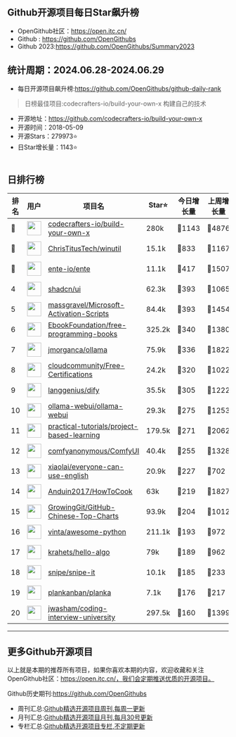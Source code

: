 ## Github开源项目每日Star飙升榜

- OpenGithub社区：https://open.itc.cn/
- Github : https://github.com/OpenGithubs
- Github 2023:https://github.com/OpenGithubs/Summary2023

## 统计周期：2024.06.28-2024.06.29

- 每日开源项目飙升榜:https://github.com/OpenGithubs/github-daily-rank



> 日榜最佳项目:codecrafters-io/build-your-own-x  构建自己的技术

- 开源地址：https://github.com/codecrafters-io/build-your-own-x
- 开源时间：2018-05-09
- 开源Stars：279973⭐
- 日Star增长量：1143⭐

![]()


## 日排行榜

| 排名        |  用户     |  项目名          | Star⭐          | 今日增长量     | 上周增长量      |  开源时间   |
|------------|------------|---------------|---------------- |--------------|----------------|------------|
| 🥇 | <img src="https://avatars.githubusercontent.com/u/58904235?v=4" alt="" size="32" height="32" width="32" data-view-component="true" class="avatar circle"> | [codecrafters-io/build-your-own-x](https://github.com/codecrafters-io/build-your-own-x)| 280k  | 🔺1143| 🔺4876 | 2018-05-09 |
| 🥈 | <img src="https://avatars.githubusercontent.com/u/7896101?u=af642f9bbd072e6b21622e77c163298ebed45db1&v=4" alt="" size="32" height="32" width="32" data-view-component="true" class="avatar circle"> | [ChrisTitusTech/winutil](https://github.com/ChrisTitusTech/winutil)| 15.1k  | 🔺833| 🔺1167 | 2022-04-28 |
| 🥉 | <img src="https://avatars.githubusercontent.com/u/64603161?v=4" alt="" size="32" height="32" width="32" data-view-component="true" class="avatar circle"> | [ente-io/ente](https://github.com/ente-io/ente)| 11.1k  | 🔺417| 🔺1507 | 2022-11-01 |
| 4 | <img src="https://avatars.githubusercontent.com/u/139895814?v=4" alt="" size="32" height="32" width="32" data-view-component="true" class="avatar circle"> | [shadcn/ui](https://github.com/shadcn/ui)| 62.3k  | 🔺393| 🔺1065 | 2023-01-04 |
| 5 | <img src="https://avatars.githubusercontent.com/u/59795046?v=4" alt="" size="32" height="32" width="32" data-view-component="true" class="avatar circle"> | [massgravel/Microsoft-Activation-Scripts](https://github.com/massgravel/Microsoft-Activation-Scripts)| 84.4k  | 🔺393| 🔺1454 | 2020-01-13 |
| 6 | <img src="https://avatars.githubusercontent.com/u/14127308?v=4" alt="" size="32" height="32" width="32" data-view-component="true" class="avatar circle"> | [EbookFoundation/free-programming-books](https://github.com/EbookFoundation/free-programming-books)| 325.2k  | 🔺340| 🔺1380 | 2013-10-11 |
| 7 | <img src="https://avatars.githubusercontent.com/u/151674099?v=4" alt="" size="32" height="32" width="32" data-view-component="true" class="avatar circle"> | [jmorganca/ollama](https://github.com/jmorganca/ollama)| 75.9k  | 🔺336| 🔺1822 | 2023-06-27 |
| 8 | <img src="https://avatars.githubusercontent.com/u/68829753?v=4" alt="" size="32" height="32" width="32" data-view-component="true" class="avatar circle"> | [cloudcommunity/Free-Certifications](https://github.com/cloudcommunity/Free-Certifications)| 24.2k  | 🔺320| 🔺1022 | 2020-07-31 |
| 9 | <img src="https://avatars.githubusercontent.com/u/127165244?v=4" alt="" size="32" height="32" width="32" data-view-component="true" class="avatar circle"> | [langgenius/dify](https://github.com/langgenius/dify)| 35.5k  | 🔺305| 🔺1222 | 2023-04-12 |
| 10 | <img src="https://avatars.githubusercontent.com/u/158137808?v=4" alt="" size="32" height="32" width="32" data-view-component="true" class="avatar circle"> | [ollama-webui/ollama-webui](https://github.com/ollama-webui/ollama-webui)| 29.3k  | 🔺275| 🔺1253 | 2023-10-07 |
| 11 | <img src="https://avatars.githubusercontent.com/u/89421154?v=4" alt="" size="32" height="32" width="32" data-view-component="true" class="avatar circle"> | [practical-tutorials/project-based-learning](https://github.com/practical-tutorials/project-based-learning)| 179.5k  | 🔺271| 🔺2062 | 2017-04-12 |
| 12 | <img src="https://avatars.githubusercontent.com/u/121283862?u=00e0967075548ed41bd53ed0eacd34ac42d8cef0&v=4" alt="" size="32" height="32" width="32" data-view-component="true" class="avatar circle"> | [comfyanonymous/ComfyUI](https://github.com/comfyanonymous/ComfyUI)| 40.4k  | 🔺255| 🔺1328 | 2023-01-17 |
| 13 | <img src="https://avatars.githubusercontent.com/u/87694204?v=4" alt="" size="32" height="32" width="32" data-view-component="true" class="avatar circle"> | [xiaolai/everyone-can-use-english](https://github.com/xiaolai/everyone-can-use-english)| 20.9k  | 🔺227| 🔺702 | 2019-03-16 |
| 14 | <img src="https://avatars.githubusercontent.com/u/19531547?u=9bfa4b5f7256f64a05b280019f26a56319955cd0&v=4" alt="" size="32" height="32" width="32" data-view-component="true" class="avatar circle"> | [Anduin2017/HowToCook](https://github.com/Anduin2017/HowToCook)| 63k  | 🔺219| 🔺1827 | 2020-02-29 |
| 15 | <img src="https://avatars.githubusercontent.com/u/21018904?u=bcc423f3536e0ea420dfe438d96b36a7ff2704d7&v=4" alt="" size="32" height="32" width="32" data-view-component="true" class="avatar circle"> | [GrowingGit/GitHub-Chinese-Top-Charts](https://github.com/GrowingGit/GitHub-Chinese-Top-Charts)| 93.9k  | 🔺204| 🔺1012 | 2019-09-05 |
| 16 | <img src="https://avatars.githubusercontent.com/u/652070?u=95b472a9a11b64ee0f74512ad918d762d42c213c&v=4" alt="" size="32" height="32" width="32" data-view-component="true" class="avatar circle"> | [vinta/awesome-python](https://github.com/vinta/awesome-python)| 211.1k  | 🔺193| 🔺972 | 2014-06-28 |
| 17 | <img src="https://avatars.githubusercontent.com/u/26993056?u=12c6a8ef18768abc773c64a56a56c0fd67241ed2&v=4" alt="" size="32" height="32" width="32" data-view-component="true" class="avatar circle"> | [krahets/hello-algo](https://github.com/krahets/hello-algo)| 79k  | 🔺189| 🔺962 | 2022-11-04 |
| 18 | <img src="https://avatars.githubusercontent.com/u/197404?u=3a3faa7eb52d0ccb5d757cab2633677328bbffb2&v=4" alt="" size="32" height="32" width="32" data-view-component="true" class="avatar circle"> | [snipe/snipe-it](https://github.com/snipe/snipe-it)| 10.1k  | 🔺185| 🔺233 | 2013-11-13 |
| 19 | <img src="https://avatars.githubusercontent.com/u/64215741?v=4" alt="" size="32" height="32" width="32" data-view-component="true" class="avatar circle"> | [plankanban/planka](https://github.com/plankanban/planka)| 7.1k  | 🔺176| 🔺217 | 2019-08-31 |
| 20 | <img src="https://avatars.githubusercontent.com/u/3771963?u=4b348c742192b1963aabbf803a1174d2a4de155a&v=4" alt="" size="32" height="32" width="32" data-view-component="true" class="avatar circle"> | [jwasham/coding-interview-university](https://github.com/jwasham/coding-interview-university)| 297.5k  | 🔺160| 🔺1399 | 2016-06-06 |

---
## 更多Github开源项目

以上就是本期的推荐所有项目，如果你喜欢本期的内容，欢迎收藏和关注OpenGithub社区：https://open.itc.cn/，我们会定期推送优质的开源项目。

Github历史期刊:https://github.com/OpenGithubs
- 周刊汇总:[Github精选开源项目周刊,每周一更新](https://github.com/OpenGithubs/weekly)
- 月刊汇总:[Github精选开源项目月刊,每月30号更新](https://github.com/OpenGithubs/monthly)
- 专栏汇总:[Github精选开源项目专栏,不定期更新](https://github.com/OpenGithubs/selectedColumn)
